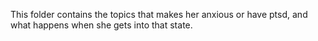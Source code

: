 This folder contains the topics that makes her anxious or have ptsd, and what happens when she gets into that state.